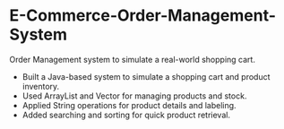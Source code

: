 # E-Commerce-Order-Management-System
Order Management system to simulate a real-world shopping cart. 
<br>
- Built a Java-based system to simulate a shopping cart and product inventory.
- Used ArrayList and Vector for managing products and stock.
- Applied String operations for product details and labeling.
- Added searching and sorting for quick product retrieval.
